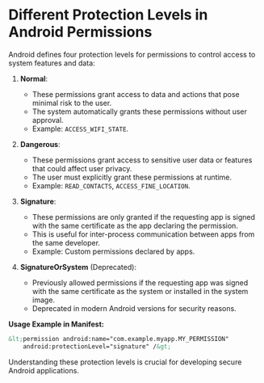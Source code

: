# Different Protection Levels in Android Permissions

Android defines four protection levels for permissions to control access to system features and data:

1. **Normal**:  
   - These permissions grant access to data and actions that pose minimal risk to the user.
   - The system automatically grants these permissions without user approval.
   - Example: `ACCESS_WIFI_STATE`.

2. **Dangerous**:  
   - These permissions grant access to sensitive user data or features that could affect user privacy.
   - The user must explicitly grant these permissions at runtime.
   - Example: `READ_CONTACTS`, `ACCESS_FINE_LOCATION`.

3. **Signature**:  
   - These permissions are only granted if the requesting app is signed with the same certificate as the app declaring the permission.
   - This is useful for inter-process communication between apps from the same developer.
   - Example: Custom permissions declared by apps.

4. **SignatureOrSystem** (Deprecated):  
   - Previously allowed permissions if the requesting app was signed with the same certificate as the system or installed in the system image.
   - Deprecated in modern Android versions for security reasons.

**Usage Example in Manifest:**
```xml
&lt;permission android:name="com.example.myapp.MY_PERMISSION"
    android:protectionLevel="signature" /&gt;
```

Understanding these protection levels is crucial for developing secure Android applications.
